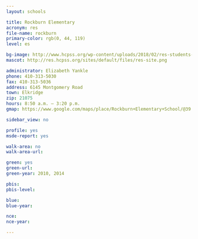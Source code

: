 ```yaml
---
layout: schools

title: Rockburn Elementary
acronym: res
file-name: rockburn
primary-color: rgb(0, 44, 119)
level: es

bg-image: http://www.hcpss.org/wp-content/uploads/2018/02/res-students-classroom-group.jpg
mascot: http://res.hcpss.org/sites/default/files/res-site.png

administrator: Elizabeth Yankle
phone: 410-313-5030
fax: 410-313-5036
address: 6145 Montgomery Road
town: Elkridge
zip: 21075
hours: 8:50 a.m. – 3:20 p.m.
gmap: https://www.google.com/maps/place/Rockburn+Elementary+School/@39.215107,-76.770499,17z/data=!3m1!4b1!4m2!3m1!1s0x89b7e1d00e9e0271:0x64d0e21fad28ee58?hl=en

sidebar_view: no

profile: yes
msde-report: yes 

walk-area: no
walk-area-url:

green: yes
green-url:
green-year: 2010, 2014

pbis:
pbis-level:

blue: 
blue-year:

nce:
nce-year:

---
```

